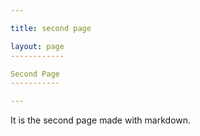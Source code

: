 ```yaml
---

title: second page

layout: page
------------

Second Page
-----------

---
```


It is the second page made with markdown.
